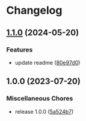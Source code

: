 # Changelog

## [1.1.0](https://github.com/machinefi/psa-crypto-arduino/compare/v1.0.0...v1.1.0) (2024-05-20)


### Features

* update readme ([80e97d0](https://github.com/machinefi/psa-crypto-arduino/commit/80e97d0a34b7d30311a2f27ba10325a8a3d33d7f))

## 1.0.0 (2023-07-20)


### Miscellaneous Chores

* release 1.0.0 ([5a524b7](https://github.com/machinefi/psa-crypto-arduino/commit/5a524b7313fac4d4d84e5392ad6232fd7ea6f4eb))
